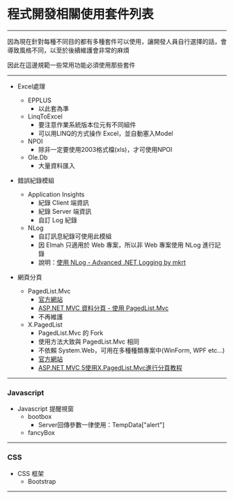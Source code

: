 # 程式開發相關使用套件列表

<hr/>

因為現在針對每種不同目的都有多種套件可以使用，讓開發人員自行選擇的話，會導致風格不同，以至於後續維護會非常的麻煩

因此在這邊規範一些常用功能必須使用那些套件

<hr/>

* Excel處理
  * EPPLUS
    * 以此套為準
  * LinqToExcel
    * 要注意作業系統版本位元有不同組件
    * 可以用LINQ的方式操作 Excel，並自動塞入Model
  * NPOI
    * 除非一定要使用2003格式檔(xls)，才可使用NPOI
  * Ole.Db
    * 大量資料匯入 


* 錯誤紀錄模組
  * Application Insights
    * 紀錄 Client 端資訊
    * 紀錄 Server 端資訊
    * 自訂 Log 紀錄
  * NLog
    * 自訂訊息紀錄可使用此模組 
    * 因 Elmah 只適用於 Web 專案，所以非 Web 專案使用 NLog 進行記錄
    * 說明：<a href="http://kevintsengtw.blogspot.tw/2011/10/nlog-advanced-net-logging-1.html" target="_blank">使用 NLog - Advanced .NET Logging by mkrt</a>

* 網頁分頁
  * PagedList.Mvc
    * <a href="https://github.com/TroyGoode/PagedList" target="_blank">官方網站</a>
    * <a href="http://kevintsengtw.blogspot.tw/2013/10/aspnet-mvc-pagedlistmvc.html" target="_blank">ASP.NET MVC 資料分頁 - 使用 PagedList.Mvc</a>
    * 不再維護
  * X.PagedList
    * PagedList.Mvc 的 Fork
    * 使用方法大致與 PagedList.Mvc 相同
    * 不依賴 System.Web，可用在多種種類專案中(WinForm, WPF etc...)
    * <a href="https://github.com/kpi-ua/X.PagedList" target="_blank">官方網站</a>
    * <a href="http://www.wuleba.com/25734.html" target="_blank">ASP.NET MVC 5使用X.PagedList.Mvc進行分頁教程</a>   

<hr/>

### Javascript
* Javascript 提醒視窗
   * bootbox
     * Server回傳參數一律使用：TempData["alert"]
   * fancyBox

<hr/>

### CSS
* CSS 框架
  * Bootstrap 

<hr/>
